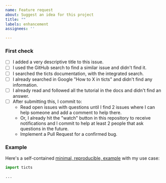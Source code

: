 ```yaml
---
name: Feature request
about: Suggest an idea for this project
title: ""
labels: enhancement
assignees: ''

---
```


### First check

* [ ] I added a very descriptive title to this issue.
* [ ] I used the GitHub search to find a similar issue and didn't find it.
* [ ] I searched the ticts documentation, with the integrated search.
* [ ] I already searched in Google "How to X in ticts" and didn't find any information.
* [ ] I already read and followed all the tutorial in the docs and didn't find an answer.
* [ ] After submitting this, I commit to:
    * Read open issues with questions until I find 2 issues where I can help someone and add a comment to help there.
    * Or, I already hit the "watch" button in this repository to receive notifications and I commit to help at least 2 people that ask questions in the future.
    * Implement a Pull Request for a confirmed bug.

### Example

Here's a self-contained [minimal, reproducible, example](https://stackoverflow.com/help/minimal-reproducible-example) with my use case:

<!-- Replace the code below with your own self-contained, minimal, reproducible, example -->

```python
import ticts

...
```
